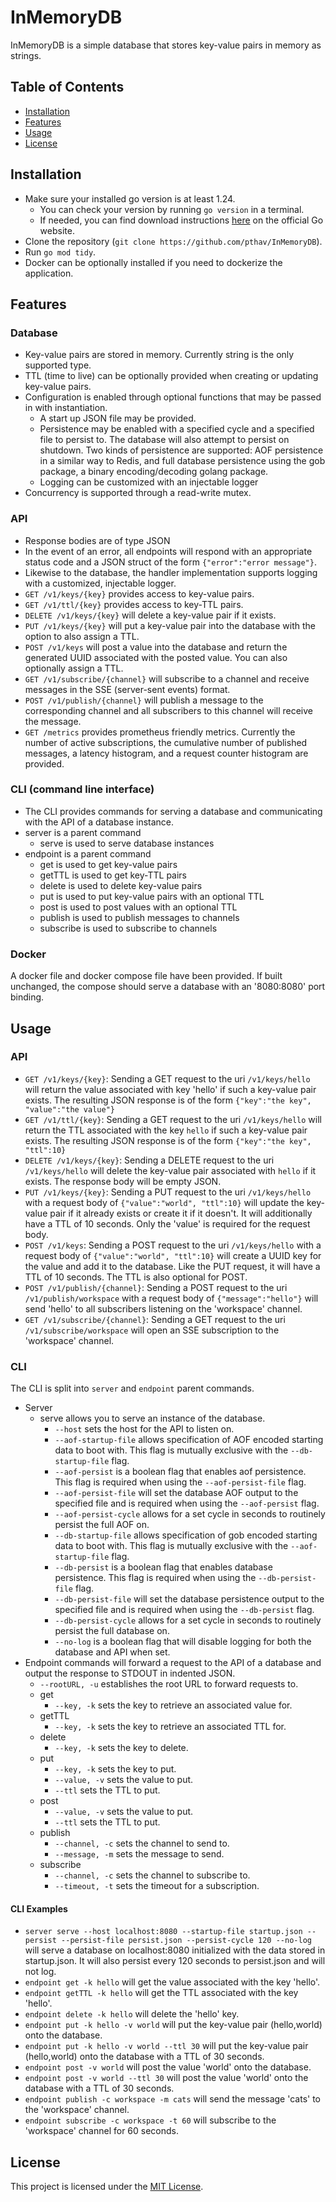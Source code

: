 # InMemoryDB
InMemoryDB is a simple database that stores key-value pairs in memory as strings.

## Table of Contents
- [Installation](#installation)
- [Features](#features)
- [Usage](#usage)
- [License](#license)
## Installation
- Make sure your installed go version is at least 1.24.
  - You can check your version by running `go version` in a terminal.
  - If needed, you can find download instructions [here](https://go.dev/doc/install) on the official Go website.
- Clone the repository (`git clone https://github.com/pthav/InMemoryDB`).
- Run `go mod tidy`.
- Docker can be optionally installed if you need to dockerize the application. 
## Features
### Database
- Key-value pairs are stored in memory. Currently string is the only supported type.
- TTL (time to live) can be optionally provided when creating or updating key-value pairs.
- Configuration is enabled through optional functions that may be passed in with instantiation.
  - A start up JSON file may be provided.
  - Persistence may be enabled with a specified cycle and a specified file to persist to. The database will also attempt to persist on shutdown. Two kinds of persistence are supported: AOF persistence in a similar way to Redis, and full database persistence using the gob package, a binary encoding/decoding golang package.
  - Logging can be customized with an injectable logger
- Concurrency is supported through a read-write mutex.
### API
- Response bodies are of type JSON
- In the event of an error, all endpoints will respond with an appropriate status code and a JSON struct of the form `{"error":"error message"}`.
- Likewise to the database, the handler implementation supports logging with a customized, injectable logger.
- `GET /v1/keys/{key}` provides access to key-value pairs.
- `GET /v1/ttl/{key}` provides access to key-TTL pairs. 
- `DELETE /v1/keys/{key}` will delete a key-value pair if it exists.
- `PUT /v1/keys/{key}` will put a key-value pair into the database with the option to also assign a TTL.
- `POST /v1/keys` will post a value into the database and return the generated UUID associated with the posted value. You can also optionally assign a TTL.
- `GET /v1/subscribe/{channel}` will subscribe to a channel and receive messages in the SSE (server-sent events) format.
- `POST /v1/publish/{channel}` will publish a message to the corresponding channel and all subscribers to this channel will receive the message.
- `GET /metrics` provides prometheus friendly metrics. Currently the number of active subscriptions, the cumulative number of published messages, a latency histogram, and a request counter histogram are provided.
### CLI (command line interface)
- The CLI provides commands for serving a database and communicating with the API of a database instance.
- server is a parent command
  - serve is used to serve database instances
- endpoint is a parent command
  - get is used to get key-value pairs
  - getTTL is used to get key-TTL pairs
  - delete is used to delete key-value pairs
  - put is used to put key-value pairs with an optional TTL
  - post is used to post values with an optional TTL
  - publish is used to publish messages to channels
  - subscribe is used to subscribe to channels
### Docker
A docker file and docker compose file have been provided. If built unchanged, the compose should serve a database with an '8080:8080' port binding.
  
## Usage
### API
- `GET /v1/keys/{key}`: Sending a GET request to the uri `/v1/keys/hello` will return the value associated with key 'hello' if such a key-value pair exists. The resulting JSON response is of the form `{"key":"the key", "value":"the value"}`
- `GET /v1/ttl/{key}`: Sending a GET request to the uri `/v1/keys/hello` will return the TTL associated with the key `hello` if such a key-value pair exists. The resulting JSON response is of the form `{"key":"the key", "ttl":10}`
- `DELETE /v1/keys/{key}`: Sending a DELETE request to the uri `/v1/keys/hello` will delete the key-value pair associated with `hello` if it exists. The response body will be empty JSON.
- `PUT /v1/keys/{key}`: Sending a PUT request to the uri `/v1/keys/hello` with a request body of `{"value":"world", "ttl":10}` will update the key-value pair if it already exists or create it if it doesn't. It will additionally have a TTL of 10 seconds. Only the 'value' is required for the request body.
- `POST /v1/keys`: Sending a POST request to the uri `/v1/keys/hello` with a request body of `{"value":"world", "ttl":10}` will create a UUID key for the value and add it to the database. Like the PUT request, it will have a TTL of 10 seconds. The TTL is also optional for POST.
- `POST /v1/publish/{channel}`: Sending a POST request to the uri `/v1/publish/workspace` with a request body of `{"message":"hello"}` will send 'hello' to all subscribers listening on the 'workspace' channel.
- `GET /v1/subscribe/{channel}`: Sending a GET request to the uri `/v1/subscribe/workspace` will open an SSE subscription to the 'workspace' channel.
### CLI
The CLI is split into `server` and `endpoint` parent commands.
- Server
  - serve allows you to serve an instance of the database.
    - `--host` sets the host for the API to listen on.
    - `--aof-startup-file` allows specification of AOF encoded starting data to boot with. This flag is mutually exclusive with the `--db-startup-file` flag.
    - `--aof-persist` is a boolean flag that enables aof persistence. This flag is required when using the `--aof-persist-file` flag.
    - `--aof-persist-file` will set the database AOF output to the specified file and is required when using the `--aof-persist` flag.
    - `--aof-persist-cycle` allows for a set cycle in seconds to routinely persist the full AOF on.
    - `--db-startup-file` allows specification of gob encoded starting data to boot with. This flag is mutually exclusive with the `--aof-startup-file` flag.
    - `--db-persist` is a boolean flag that enables database persistence. This flag is required when using the `--db-persist-file` flag.
    - `--db-persist-file` will set the database persistence output to the specified file and is required when using the `--db-persist` flag.
    - `--db-persist-cycle` allows for a set cycle in seconds to routinely persist the full database on.
    - `--no-log` is a boolean flag that will disable logging for both the database and API when set.
- Endpoint commands will forward a request to the API of a database and output the response to STDOUT in indented JSON.
  - `--rootURL, -u` establishes the root URL to forward requests to.
  - get
    - `--key, -k` sets the key to retrieve an associated value for.
  - getTTL
    - `--key, -k` sets the key to retrieve an associated TTL for.
  - delete
    - `--key, -k` sets the key to delete.
  - put
    - `--key, -k` sets the key to put.
    - `--value, -v` sets the value to put.
    - `--ttl` sets the TTL to put.
  - post
    - `--value, -v` sets the value to put.
    - `--ttl` sets the TTL to put.
  - publish
    - `--channel, -c` sets the channel to send to.
    - `--message, -m` sets the message to send.
  - subscribe
    - `--channel, -c` sets the channel to subscribe to.
    - `--timeout, -t` sets the timeout for a subscription.
#### CLI Examples
- `server serve --host localhost:8080 --startup-file startup.json --persist --persist-file persist.json --persist-cycle 120 --no-log` will serve a database on localhost:8080 initialized with the data stored in startup.json. It will also persist every 120 seconds to persist.json and will not log.
- `endpoint get -k hello` will get the value associated with the key 'hello'.
- `endpoint getTTL -k hello` will get the TTL associated with the key 'hello'.
- `endpoint delete -k hello` will delete the 'hello' key.
- `endpoint put -k hello -v world` will put the key-value pair (hello,world) onto the database.
- `endpoint put -k hello -v world --ttl 30` will put the key-value pair (hello,world) onto the database with a TTL of 30 seconds.
- `endpoint post -v world` will post the value 'world' onto the database.
- `endpoint post -v world --ttl 30` will post the value 'world' onto the database with a TTL of 30 seconds.
- `endpoint publish -c workspace -m cats` will send the message 'cats' to the 'workspace' channel.
- `endpoint subscribe -c workspace -t 60` will subscribe to the 'workspace' channel for 60 seconds.

## License
This project is licensed under the [MIT License](LICENSE).
